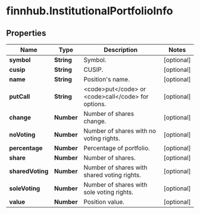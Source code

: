 # finnhub.InstitutionalPortfolioInfo

## Properties

Name | Type | Description | Notes
------------ | ------------- | ------------- | -------------
**symbol** | **String** | Symbol. | [optional] 
**cusip** | **String** | CUSIP. | [optional] 
**name** | **String** | Position&#39;s name. | [optional] 
**putCall** | **String** | &lt;code&gt;put&lt;/code&gt; or &lt;code&gt;call&lt;/code&gt; for options. | [optional] 
**change** | **Number** | Number of shares change. | [optional] 
**noVoting** | **Number** | Number of shares with no voting rights. | [optional] 
**percentage** | **Number** | Percentage of portfolio. | [optional] 
**share** | **Number** | Number of shares. | [optional] 
**sharedVoting** | **Number** | Number of shares with shared voting rights. | [optional] 
**soleVoting** | **Number** | Number of shares with sole voting rights. | [optional] 
**value** | **Number** | Position value. | [optional] 



